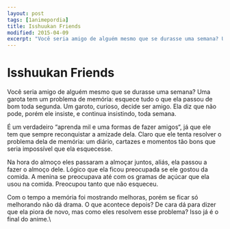 ```yaml
---
layout: post
tags: [1animepordia]
title: Isshuukan Friends
modified: 2015-04-09
excerpt: "Você seria amigo de alguém mesmo que se durasse uma semana? Uma garota tem um problema de memória: esquece tudo o que ela passou de bom toda segunda. Um garoto, curioso, decide ser amigo. Ela diz que não pode, porém ele insiste, e continua insistindo, toda semana."
---
```


Isshuukan Friends
=================

Você seria amigo de alguém mesmo que se durasse uma semana? Uma garota
tem um problema de memória: esquece tudo o que ela passou de bom toda
segunda. Um garoto, curioso, decide ser amigo. Ela diz que não pode,
porém ele insiste, e continua insistindo, toda semana.

É um verdadeiro “aprenda mil e uma formas de fazer amigos“, já que ele
tem que sempre reconquistar a amizade dela. Claro que ele tenta resolver
o problema dela de memória: um diário, cartazes e momentos tão bons que
seria impossível que ela esquecesse.

Na hora do almoço eles passaram a almoçar juntos, aliás, ela passou a
fazer o almoço dele. Lógico que ela ficou preocupada se ele gostou da
comida. A menina se preocupava até com os gramas de açúcar que ela usou
na comida. Preocupou tanto que não esqueceu.

Com o tempo a memória foi mostrando melhoras, porém se ficar só
melhorando não dá drama. O que acontece depois? De cara dá para dizer
que ela piora de novo, mas como eles resolvem esse problema? Isso já é o
final do anime.\


